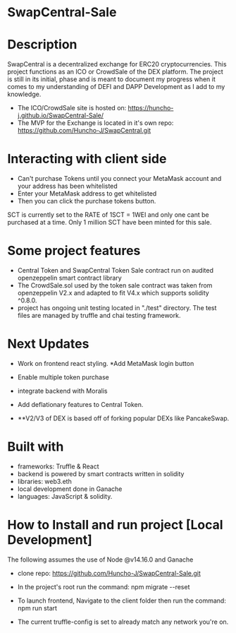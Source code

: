 # SwapCentral-Sale

# Description
SwapCentral is a decentralized exchange for ERC20 cryptocurrencies. This project functions as an ICO or CrowdSale of the DEX platform. The project is still in its initial, phase and is meant to document my progress when it comes to my  understanding of DEFI and DAPP Development as I add to my knowledge.

- The ICO/CrowdSale site is hosted on: https://huncho-j.github.io/SwapCentral-Sale/
- The MVP for the Exchange is located in it's own repo: https://github.com/Huncho-J/SwapCentral.git

# Interacting with client side
- Can't purchase Tokens until you connect your MetaMask account and your address has been whitelisted
- Enter your MetaMask address to get whitelisted
- Then you can click the purchase tokens button.

SCT is currently set to the RATE of 1SCT = 1WEI and only one cant be purchased at a time. Only 1 million SCT have been minted for this sale.
# Some project features
- Central Token and SwapCentral Token Sale contract run on audited openzeppelin smart contract library
- The CrowdSale.sol used by the token sale contract was taken from openzeppelin V2.x and adapted to fit V4.x which      supports solidity ^0.8.0.
- project has ongoing unit testing located in "./test" directory. The test files are managed by truffle and chai testing framework.
# Next Updates
- Work on frontend react styling. *Add MetaMask login button
- Enable multiple token purchase
- integrate backend with Moralis
- Add deflationary features to Central Token.

- **V2/V3 of DEX is based off of forking popular DEXs like PancakeSwap.

# Built with
- frameworks: Truffle & React
- backend is powered by smart contracts written in solidity
- libraries: web3.eth
- local development done in Ganache
- languages: JavaScript & solidity.


# How to Install and run project [Local Development]
The following assumes the use of Node @v14.16.0 and Ganache

- clone repo: https://github.com/Huncho-J/SwapCentral-Sale.git
- In the project's root run the command: npm migrate --reset
- To launch frontend, Navigate to the client folder then run the command: npm run start

- The current truffle-config is set to already match any network you're on.
